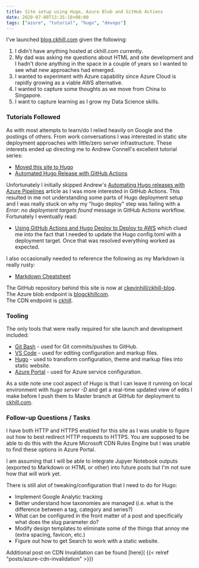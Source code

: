 ```yaml
---
title: Site setup using Hugo, Azure Blob and GitHub Actions
date: 2020-07-08T13:35:18+08:00
tags: ["azure", "tutorial", "hugo", "devops"]
---
```


I've launched [blog.ckhill.com](https://blog.ckhill.com) given the following:
1. I didn't have anything hosted at ckhill.com currently.
2. My dad was asking me questions about HTML and site development and I hadn't done anything in the space in a couple of years so I wanted to see what new approaches had emerged.
3. I wanted to experiment with Azure capability since Azure Cloud is rapidly growing as a viable AWS alternative.
4. I wanted to capture some thoughts as we move from China to Singapore.
5. I want to capture learning as I grow my Data Science skills.

### Tutorials Followed

As with most attempts to learn/do I relied heavily on Google and the postings of others.  From work conversations I was interested in static site deployment approaches with little/zero server infrastructure.  These interests ended up directing me to Andrew Connell's excellent tutorial series:

* [Moved this site to Hugo](https://www.andrewconnell.com/blog/moved-this-site-to-hugo/)
* [Automated Hugo Release with GitHub Actions](https://www.andrewconnell.com/blog/automated-hugo-releases-with-github-actions/)

Unfortunately I initially skipped Andrew's [Automating Hugo releases with Azure Pipelines](https://www.andrewconnell.com/blog/automated-hugo-releases-with-azure-pipelines/) article as I was more interested in GitHub Actions.  This resulted in me not understanding some parts of Hugo deployment setup and I was really stuck on why my "hugo deploy" step was failing with a *Error: no deployment targets found* message in GitHub Actions workflow.  Fortunately I eventually read:
* [Using GitHub Actions and Hugo Deploy to Deploy to AWS](https://capgemini.github.io/development/Using-GitHub-Actions-and-Hugo-Deploy-to-Deploy-to-AWS/)
which clued me into the fact that I needed to update the Hugo config.toml with a deployment target.  Once that was resolved everything worked as expected.

I also occasionally needed to reference the following as my Markdown is really rusty:

* [Markdown Cheatsheet](https://github.com/adam-p/markdown-here/wiki/Markdown-Cheatsheet)

The GitHub repository behind this site is now at [ckevinhill/ckhill-blog](https://github.com/ckevinhill/ckhill-blog).  
The Azure blob endpoint is [blogckhillcom](https://blogckhillcom.z13.web.core.windows.net).  
The CDN endpoint is [ckhill](https://ckhillblog.azureedge.net).

### Tooling

The only tools that were really required for site launch and development included:

* [Git Bash](https://gitforwindows.org/) - used for Git commits/pushes to GitHub.
* [VS Code](https://code.visualstudio.com/) - used for editing configuration and markup files.
* [Hugo](https://gohugo.io/) - used to transform configuration, theme and markup files into static website.
* [Azure Portal](https://azure.microsoft.com/en-us/features/azure-portal/) - used for Azure service configuration.

As a side note one cool aspect of Hugo is that I can leave it running on local environment with *hugo server -D* and get a real-time updated view of edits I make before I push them to Master branch at GitHub for deployment to [ckhill.com](https://blog.ckhill.com).


### Follow-up Questions / Tasks

I have both HTTP and HTTPS enabled for this site as I was unable to figure out how to best redirect HTTP requests to HTTPS.  You are supposed to be able to do this with the Azure Microsoft CDN Rules Engine but I was unable to find these options in Azure Portal.

I am assuming that I will be able to integrate Jupyer Notebook outputs (exported to Markdown or HTML or other) into future posts but I'm not sure how that will work yet.

There is still alot of tweaking/configuration that I need to do for Hugo:
* Implement Google Analytic tracking
* Better understand how taxonomies are managed (i.e. what is the difference between a tag, category and series?)
* What can be configured in the front matter of a post and specifically what does the slug parameter do?
* Modify design templates to eliminate some of the things that annoy me (extra spacing, favicon, etc.)
* Figure out how to get Search to work with a static website.

Additional post on CDN Invalidation can be found [here]( {{< relref "posts/azure-cdn-invalidation" >}})